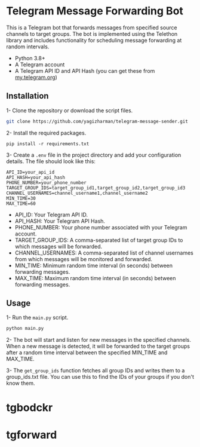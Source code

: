 
# Telegram Message Forwarding Bot

This is a Telegram bot that forwards messages from specified source channels to target groups. The bot is implemented using the Telethon library and includes functionality for scheduling message forwarding at random intervals.

- Python 3.8+
- A Telegram account
- A Telegram API ID and API Hash (you can get these from [my.telegram.org](https://my.telegram.org))

## Installation

1- Clone the repository or download the script files.
```bash
git clone https://github.com/yagizharman/telegram-message-sender.git
```
2- Install the required packages.

```
pip install -r requirements.txt
```

3- Create a `.env` file in the project directory and add your configuration details. The file should look like this:

```
API_ID=your_api_id
API_HASH=your_api_hash
PHONE_NUMBER=your_phone_number
TARGET_GROUP_IDS=target_group_id1,target_group_id2,target_group_id3
CHANNEL_USERNAMES=channel_username1,channel_username2
MIN_TIME=30
MAX_TIME=60

```
- API_ID: Your Telegram API ID.
- API_HASH: Your Telegram API Hash.
- PHONE_NUMBER: Your phone number associated with your Telegram account.
- TARGET_GROUP_IDS: A comma-separated list of target group IDs to which messages will be forwarded.
- CHANNEL_USERNAMES: A comma-separated list of channel usernames from which messages will be monitored and forwarded.
- MIN_TIME: Minimum random time interval (in seconds) between forwarding messages.
- MAX_TIME: Maximum random time interval (in seconds) between forwarding messages.

## Usage

1- Run the `main.py` script.
```bash
python main.py

```

2- The bot will start and listen for new messages in the specified channels. When a new message is detected, it will be forwarded to the target groups after a random time interval between the specified MIN_TIME and MAX_TIME.

3- The `get_group_ids` function fetches all group IDs and writes them to a group_ids.txt file. You can use this to find the IDs of your groups if you don't know them.



# tgbodckr
# tgforward
